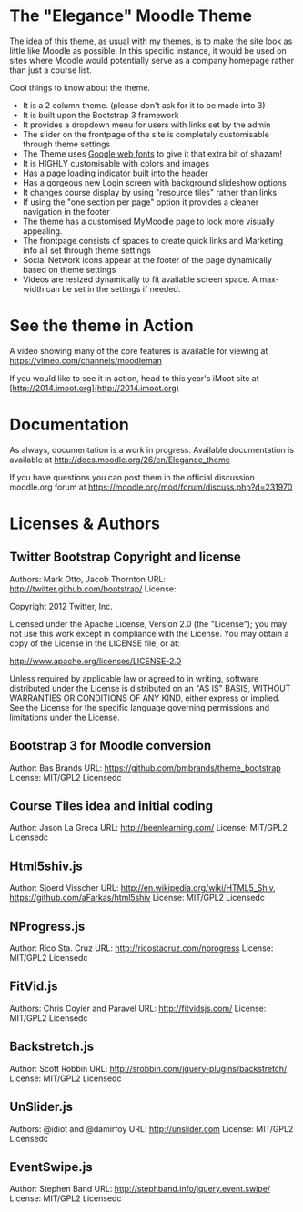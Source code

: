 The "Elegance" Moodle Theme
======================

The idea of this theme, as usual with my themes, is to make the site look as little like Moodle as possible. In this specific instance, it would be used on sites where Moodle would potentially serve as a company homepage rather than just a course list.

Cool things to know about the theme.
 - It is a 2 column theme. (please don't ask for it to be made into 3)
 - It is built upon the Bootstrap 3 framework
 - It provides a dropdown menu for users with links set by the admin
 - The slider on the frontpage of the site is completely customisable through theme settings
 - The Theme uses [Google web fonts](http://www.google.com/fonts/) to give it that extra bit of shazam!
 - It is HIGHLY customisable with colors and images
 - Has a page loading indicator built into the header
 - Has a gorgeous new Login screen with background slideshow options
 - It changes course display by using "resource tiles" rather than links
 - If using the "one section per page" option it provides a cleaner navigation in the footer
 - The theme has a customised MyMoodle page to look more visually appealing.
 - The frontpage consists of spaces to create quick links and Marketing info all set through theme settings
 - Social Network icons appear at the footer of the page dynamically based on theme settings
 - Videos are resized dynamically to fit available screen space. A max-width can be set in the settings if needed.

See the theme in Action
========================

A video showing many of the core features is available for viewing at https://vimeo.com/channels/moodleman

If you would like to see it in action, head to this year's iMoot site at [http://2014.imoot.org](http://2014.imoot.org)


Documentation
=============

As always, documentation is a work in progress. Available documentation is available at http://docs.moodle.org/26/en/Elegance_theme

If you have questions you can post them in the official discussion moodle.org forum at https://moodle.org/mod/forum/discuss.php?d=231970

Licenses & Authors
==================

Twitter Bootstrap Copyright and license
---------------------------------------
Authors: Mark Otto, Jacob Thornton
URL: http://twitter.github.com/bootstrap/
License:

Copyright 2012 Twitter, Inc.

Licensed under the Apache License, Version 2.0 (the "License");
you may not use this work except in compliance with the License.
You may obtain a copy of the License in the LICENSE file, or at:

   http://www.apache.org/licenses/LICENSE-2.0

Unless required by applicable law or agreed to in writing, software
distributed under the License is distributed on an "AS IS" BASIS,
WITHOUT WARRANTIES OR CONDITIONS OF ANY KIND, either express or implied.
See the License for the specific language governing permissions and
limitations under the License.

Bootstrap 3 for Moodle conversion
------------
Author: Bas Brands
URL: https://github.com/bmbrands/theme_bootstrap
License: MIT/GPL2 Licensedc

Course Tiles idea and initial coding
------------
Author: Jason La Greca
URL: http://beenlearning.com/
License: MIT/GPL2 Licensedc

Html5shiv.js
------------
Author: Sjoerd Visscher
URL: http://en.wikipedia.org/wiki/HTML5_Shiv, https://github.com/aFarkas/html5shiv
License: MIT/GPL2 Licensedc

NProgress.js
------------
Author: Rico Sta. Cruz
URL: http://ricostacruz.com/nprogress
License: MIT/GPL2 Licensedc

FitVid.js
------------
Authors: Chris Coyier and Paravel
URL: http://fitvidsjs.com/
License: MIT/GPL2 Licensedc

Backstretch.js
------------
Author: Scott Robbin
URL: http://srobbin.com/jquery-plugins/backstretch/
License: MIT/GPL2 Licensedc

UnSlider.js
------------
Authors: @idiot and @damirfoy
URL: http://unslider.com
License: MIT/GPL2 Licensedc

EventSwipe.js
------------
Author: Stephen Band
URL: http://stephband.info/jquery.event.swipe/
License: MIT/GPL2 Licensedc